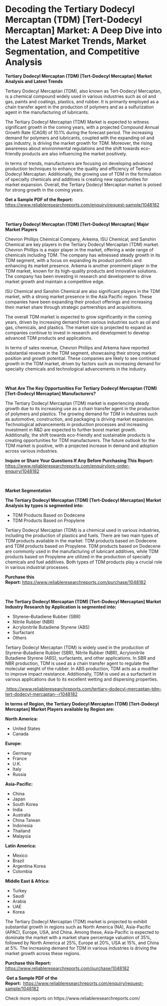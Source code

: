 <p><h1>Decoding the Tertiary Dodecyl Mercaptan (TDM) [Tert-Dodecyl Mercaptan] Market: A Deep Dive into the Latest Market Trends, Market Segmentation, and Competitive Analysis</h1></p><p><strong>Tertiary Dodecyl Mercaptan (TDM) [Tert-Dodecyl Mercaptan] Market Analysis and Latest Trends</strong></p>
<p><p>Tertiary Dodecyl Mercaptan (TDM), also known as Tert-Dodecyl Mercaptan, is a chemical compound widely used in various industries such as oil and gas, paints and coatings, plastics, and rubber. It is primarily employed as a chain transfer agent in the production of polymers and as a sulfurization agent in the manufacturing of lubricants.</p><p>The Tertiary Dodecyl Mercaptan (TDM) Market is expected to witness significant growth in the coming years, with a projected Compound Annual Growth Rate (CAGR) of 10.1% during the forecast period. The increasing demand for polymers and lubricants, coupled with the expanding oil and gas industry, is driving the market growth for TDM. Moreover, the rising awareness about environmental regulations and the shift towards eco-friendly products are also influencing the market positively.</p><p>In terms of trends, manufacturers are focusing on developing advanced production techniques to enhance the quality and efficiency of Tertiary Dodecyl Mercaptan. Additionally, the growing use of TDM in the formulation of specialty chemicals and additives is creating new opportunities for market expansion. Overall, the Tertiary Dodecyl Mercaptan market is poised for strong growth in the coming years.</p></p>
<p><strong>Get a Sample PDF of the Report:&nbsp;</strong> <a href="https://www.reliableresearchreports.com/enquiry/request-sample/1048182">https://www.reliableresearchreports.com/enquiry/request-sample/1048182</a></p>
<p>&nbsp;</p>
<p><strong>Tertiary Dodecyl Mercaptan (TDM) [Tert-Dodecyl Mercaptan] Major Market Players</strong></p>
<p><p>Chevron Phillips Chemical Company, Arkema, ISU Chemical, and Sanshin Chemical are key players in the Tertiary Dodecyl Mercaptan (TDM) market. Chevron Phillips is a major player in the market, offering a wide range of chemicals including TDM. The company has witnessed steady growth in its TDM segment, with a focus on expanding its product portfolio and enhancing its market presence. Arkema is another prominent player in the TDM market, known for its high-quality products and innovative solutions. The company has been investing in research and development to drive market growth and maintain a competitive edge.</p><p>ISU Chemical and Sanshin Chemical are also significant players in the TDM market, with a strong market presence in the Asia Pacific region. These companies have been expanding their product offerings and increasing their market share through strategic partnerships and acquisitions. </p><p>The overall TDM market is expected to grow significantly in the coming years, driven by increasing demand from various industries such as oil and gas, chemicals, and plastics. The market size is projected to expand as companies continue to invest in research and development to develop advanced TDM products and applications. </p><p>In terms of sales revenue, Chevron Phillips and Arkema have reported substantial revenue in the TDM segment, showcasing their strong market position and growth potential. These companies are likely to see continued growth in the TDM market, driven by factors such as increasing demand for specialty chemicals and technological advancements in the industry.</p></p>
<p>&nbsp;</p>
<p><strong>What Are The Key Opportunities For Tertiary Dodecyl Mercaptan (TDM) [Tert-Dodecyl Mercaptan] Manufacturers?</strong></p>
<p><p>The Tertiary Dodecyl Mercaptan (TDM) market is experiencing steady growth due to its increasing use as a chain transfer agent in the production of polymers and plastics. The growing demand for TDM in industries such as automotive, construction, and packaging is driving market expansion. Technological advancements in production processes and increasing investment in R&D are expected to further boost market growth. Additionally, the shift towards eco-friendly and sustainable products is creating opportunities for TDM manufacturers. The future outlook for the TDM market is positive, with a projected increase in demand and adoption across various industries.</p></p>
<p><strong>Inquire or Share Your Questions If Any Before Purchasing This Report:</strong> <a href="https://www.reliableresearchreports.com/enquiry/pre-order-enquiry/1048182">https://www.reliableresearchreports.com/enquiry/pre-order-enquiry/1048182</a></p>
<p>&nbsp;</p>
<p><strong>Market Segmentation</strong></p>
<p><strong>The Tertiary Dodecyl Mercaptan (TDM) [Tert-Dodecyl Mercaptan] Market Analysis by types is segmented into:</strong></p>
<p><ul><li>TDM Products Based on Dodecene</li><li>TDM Products Based on Propylene</li></ul></p>
<p><p>Tertiary Dodecyl Mercaptan (TDM) is a chemical used in various industries, including the production of plastics and fuels. There are two main types of TDM products available in the market: TDM products based on Dodecene and TDM products based on Propylene. TDM products based on Dodecene are commonly used in the manufacturing of lubricant additives, while TDM products based on Propylene are utilized in the production of specialty chemicals and fuel additives. Both types of TDM products play a crucial role in various industrial processes.</p></p>
<p><strong>Purchase this Report:&nbsp;</strong><a href="https://www.reliableresearchreports.com/purchase/1048182">https://www.reliableresearchreports.com/purchase/1048182</a></p>
<p>&nbsp;</p>
<p><strong>The Tertiary Dodecyl Mercaptan (TDM) [Tert-Dodecyl Mercaptan] Market Industry Research by Application is segmented into:</strong></p>
<p><ul><li>Styrene–Butadiene Rubber (SBR)</li><li>Nitrile Rubber (NBR)</li><li>Acrylonitrile Butadiene Styrene (ABS)</li><li>Surfactant</li><li>Others</li></ul></p>
<p><p>Tertiary Dodecyl Mercaptan (TDM) is widely used in the production of Styrene–Butadiene Rubber (SBR), Nitrile Rubber (NBR), Acrylonitrile Butadiene Styrene (ABS), surfactants, and other applications. In SBR and NBR production, TDM is used as a chain transfer agent to regulate the molecular weight of the rubber. In ABS production, TDM acts as a modifier to improve impact resistance. Additionally, TDM is used as a surfactant in various applications due to its excellent wetting and dispersing properties.</p></p>
<p><a href="https://www.reliableresearchreports.com/tertiary-dodecyl-mercaptan-tdm-tert-dodecyl-mercaptan--r1048182">&nbsp;https://www.reliableresearchreports.com/tertiary-dodecyl-mercaptan-tdm-tert-dodecyl-mercaptan--r1048182</a></p>
<p><strong>In terms of Region, the Tertiary Dodecyl Mercaptan (TDM) [Tert-Dodecyl Mercaptan] Market Players available by Region are:</strong></p>
<p>
    <p> <strong> North America: </strong>
        <ul>
            <li>United States</li>
            <li>Canada</li>
        </ul>
        </p> 
    <p> <strong> Europe: </strong>
        <ul>
            <li>Germany</li>
            <li>France</li>
            <li>U.K.</li>
            <li>Italy</li>
            <li>Russia</li>
        </ul>
        </p> 
    <p> <strong> Asia-Pacific: </strong>
        <ul>
            <li>China</li>
            <li>Japan</li>
            <li>South Korea</li>
            <li>India</li>
            <li>Australia</li>
            <li>China Taiwan</li>
            <li>Indonesia</li>
            <li>Thailand</li>
            <li>Malaysia</li>
        </ul>
        </p> 
    <p> <strong> Latin America: </strong>
        <ul>
            <li>Mexico</li>
            <li>Brazil</li>
            <li>Argentina Korea</li>
            <li>Colombia</li>
        </ul>
        </p> 
    <p> <strong> Middle East & Africa: </strong>
        <ul>
            <li>Turkey</li>
            <li>Saudi</li>
            <li>Arabia</li>
            <li>UAE</li>
            <li>Korea</li>
        </ul>
    </p>
    </p>
<p><p>The Tertiary Dodecyl Mercaptan (TDM) market is projected to exhibit substantial growth in regions such as North America (NA), Asia-Pacific (APAC), Europe, USA, and China. Among these, Asia-Pacific is expected to dominate the market with a market share percentage valuation of 35%, followed by North America at 25%, Europe at 20%, USA at 15%, and China at 5%. The increasing demand for TDM in various industries is driving the market growth across these regions.</p></p>
<p><strong>Purchase this Report: </strong><a href="https://www.reliableresearchreports.com/purchase/1048182">https://www.reliableresearchreports.com/purchase/1048182</a></p>
<p>&nbsp;<strong>Get a Sample PDF of the Report:&nbsp;&nbsp;</strong><a href="https://www.reliableresearchreports.com/enquiry/request-sample/1048182">https://www.reliableresearchreports.com/enquiry/request-sample/1048182</a></p>
<p><strong></strong></p>
<p>Check more reports on https://www.reliableresearchreports.com/</p>